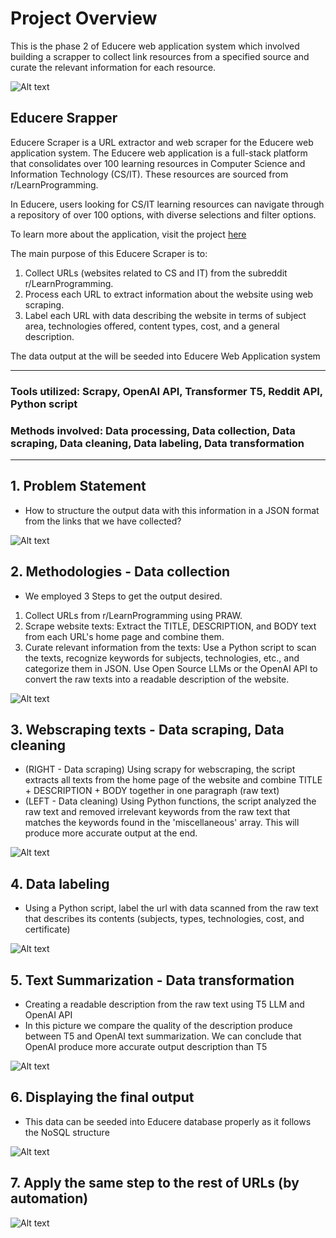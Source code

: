 # Project Overview

This is the phase 2 of Educere web application system which involved building a scrapper to collect link resources from a specified source and curate the relevant information for each resource.

![Alt text](pics/implementation2.png)

## Educere Srapper

Educere Scraper is a URL extractor and web scraper for the Educere web application system. The Educere web application is a full-stack platform that consolidates over 100 learning resources in Computer Science and Information Technology (CS/IT). These resources are sourced from r/LearnProgramming.

In Educere, users looking for CS/IT learning resources can navigate through a repository of over 100 options, with diverse selections and filter options.

To learn more about the application, visit the project [here](https://github.com/mirulh/Educere)

The main purpose of this Educere Scraper is to:

1. Collect URLs (websites related to CS and IT) from the subreddit r/LearnProgramming.
2. Process each URL to extract information about the website using web scraping.
3. Label each URL with data describing the website in terms of subject area, technologies offered, content types, cost, and a general description.

The data output at the will be seeded into Educere Web Application system

---

### Tools utilized: Scrapy, OpenAI API, Transformer T5, Reddit API, Python script

### Methods involved: Data processing, Data collection, Data scraping, Data cleaning, Data labeling, Data transformation

---

## 1. Problem Statement

- How to structure the output data with this information in a JSON format from the links that we have collected?

![Alt text](pics/ProblemStatement.png)

## 2. Methodologies - Data collection

- We employed 3 Steps to get the output desired.

1. Collect URLs from r/LearnProgramming using PRAW.
2. Scrape website texts:
   Extract the TITLE, DESCRIPTION, and BODY text from each URL's home page and combine them.
3. Curate relevant information from the texts:
   Use a Python script to scan the texts, recognize keywords for subjects, technologies, etc., and categorize them in JSON.
   Use Open Source LLMs or the OpenAI API to convert the raw texts into a readable description of the website.

![Alt text](pics/Methods.png)

## 3. Webscraping texts - Data scraping, Data cleaning

- (RIGHT - Data scraping) Using scrapy for webscraping, the script extracts all texts from the home page of the website and combine TITLE + DESCRIPTION + BODY together in one paragraph (raw text)
- (LEFT - Data cleaning) Using Python functions, the script analyzed the raw text and removed irrelevant keywords from the raw text that matches the keywords found in the 'miscellaneous' array. This will produce more accurate output at the end.

![Alt text](pics/Step1.png)

## 4. Data labeling

- Using a Python script, label the url with data scanned from the raw text that describes its contents (subjects, types, technologies, cost, and certificate)

![Alt text](pics/Step2.png)

## 5. Text Summarization - Data transformation

- Creating a readable description from the raw text using T5 LLM and OpenAI API
- In this picture we compare the quality of the description produce between T5 and OpenAI text summarization. We can conclude that OpenAI produce more accurate output description than T5

![Alt text](pics/Step3.png)

## 6. Displaying the final output

- This data can be seeded into Educere database properly as it follows the NoSQL structure

![Alt text](pics/FinalOutput.png)

## 7. Apply the same step to the rest of URLs (by automation)

![Alt text](pics/FinalStep.png)
